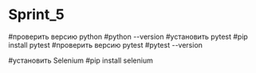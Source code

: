 # Sprint_5
#проверить версию python
#python --version
#установить pytest
#pip install pytest
#проверить версию pytest
#pytest --version

#установить Selenium
#pip install selenium
